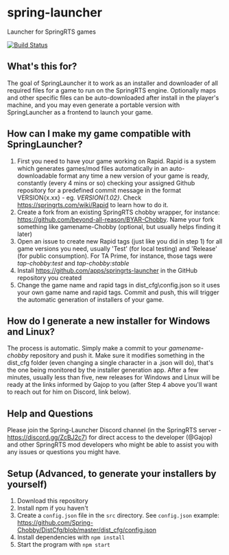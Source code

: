# spring-launcher
Launcher for SpringRTS games

[![Build Status](https://travis-ci.org/gajop/spring-launcher.svg?branch=master)](https://travis-ci.org/gajop/spring-launcher)

## What's this for?

The goal of SpringLauncher it to work as an installer and downloader of all required files for a game to run on the SpringRTS engine. Optionally maps and other specific files can be auto-downloaded after install in the player's machine, and you may even generate a portable version with SpringLauncher as a frontend to launch your game.

## How can I make my game compatible with SpringLauncher?

1. First you need to have your game working on Rapid. Rapid is a system which generates games/mod files automatically in an auto-downloadable format any time a new version of your game is ready, constantly (every 4 mins or so) checking your assigned Github repository for a predefined commit message in the format VERSION{x.xx} - eg. *VERSION{1.02}*. Check https://springrts.com/wiki/Rapid to learn how to do it.
2. Create a fork from an existing SpringRTS chobby wrapper, for instance: https://github.com/beyond-all-reason/BYAR-Chobby. Name your fork something like gamename-Chobby (optional, but usually helps finding it later)
3. Open an issue to create new Rapid tags (just like you did in step 1) for all game versions you need, usually 'Test' (for local testing) and 'Release' (for public consumption). For TA Prime, for instance, those tags were *tap-chobby:test* and *tap-chobby:stable*
4. Install https://github.com/apps/springrts-launcher in the GitHub repository you created
5. Change the game name and rapid tags in dist_cfg\config.json so it uses your own game name and rapid tags. Commit and push, this will trigger the automatic generation of installers of your game.

## How do I generate a new installer for Windows and Linux?

The process is automatic. Simply make a commit to your *gamename-chobby* repository and push it. Make sure it modifies something in the dist_cfg folder (even changing a single character in a .json will do), that's the one being monitored by the installer generation app. After a few minutes, usually less than five, new releases for Windows and Linux will be ready at the links informed by Gajop to you (after Step 4 above you'll want to reach out for him on Discord, link below).

## Help and Questions

Please join the Spring-Launcher Discord channel (in the SpringRTS server - https://discord.gg/ZcBJ2c7) for direct access to the developer (@Gajop) and other SpringRTS mod developers who might be able to assist you with any issues or questions you might have.

## Setup (Advanced, to generate your installers by yourself)

1. Download this repository
2. Install npm if you haven't
3. Create a `config.json` file in the `src` directory. See `config.json` example: https://github.com/Spring-Chobby/DistCfg/blob/master/dist_cfg/config.json
4. Install dependencies with `npm install`
5. Start the program with `npm start`
